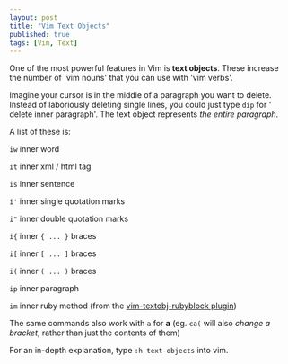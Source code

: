 ```yaml
---
layout: post
title: "Vim Text Objects"
published: true
tags: [Vim, Text]
---
```


One of the most powerful features in Vim is **text objects**. These increase the number of 'vim nouns' that you can use with 'vim verbs'.

Imagine your cursor is in the middle of a paragraph you want to delete. Instead of laboriously deleting single lines, you could just type `dip` for ' delete inner paragraph'. The text object represents *the entire paragraph*.

A list of these is:

`iw`     inner word

`it`     inner xml / html tag

`is`     inner sentence

`i'`     inner single quotation marks

`i"`     inner double quotation marks

`i{`     inner `{ ... }` braces

`i[`     inner `[ ... ]` braces

`i(`     inner `( ... )` braces

`ip`     inner paragraph

`im`     inner ruby method (from the [vim-textobj-rubyblock plugin](https://github.com/nelstrom/vim-textobj-rubyblock))


The same commands also work with `a` for **a** (eg. `ca(` will also *change a bracket*, rather than just the contents of them)

For an in-depth explanation, type `:h text-objects` into vim.
